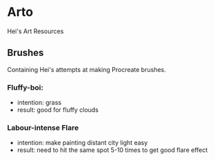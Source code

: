 # Arto
Hei's Art Resources
## Brushes
Containing Hei's attempts at making Procreate brushes.
### Fluffy-boi:
- intention: grass
- result: good for fluffy clouds
### Labour-intense Flare
- intention: make painting distant city light easy
- result: need to hit the same spot 5-10 times to get good flare effect
